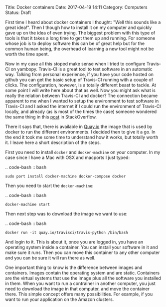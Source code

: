 Title: Docker containers
Date: 2017-04-19 14:11
Category: Computers
Status: Draft

First time I heard about docker containers I thought: "Well this sounds like a great idea!".
Then I though how to install it on my computer and quickly gave up on the idea of even trying.
The biggest problem with this type of tools is that it takes a long time to get them up and running.
For someone whose job is to deploy software this can be of great help but for the common human being,
the overhead of learning a new tool might not be worth the time spent.

Now in my case all this stoped make sense when I tried to configure Travis-CI on yambopy.
Travis-CI is a great tool to test software in an automatic way. Talking from personal experience,
if you have your code hosted on github you can get the basic setup of Travis-CI running with a couple of clicks.
The configuration, however, is a totally different beast to tackle. At some point I will write here about
that as well.
Now you might ask what is really the relation between Travis-CI and docker? The connection became apparent to me
when I wanted to setup the environment to test software in Travis-CI and I asked the internet if I could run
the environment of Travis-CI locally, and already (as is most of the times the case) someone wondered
the same thing in this [post](http://stackoverflow.com/questions/21053657/how-to-run-travis-ci-locally) in StackOverflow.

There it says that, there is available in [Quay.io](https://quay.io/organization/travisci) the image that is
used by docker to run the different environments.
I decided then to give it a go. In the end it took me some time to understand how it works, but totally worth it.
I leave here a short description of the steps.

First you need to install ``docker`` and ``docker-machine`` on your computer.
In my case since I have a Mac with OSX and macports I just typed:

.. code-bash :: bash

    sudo port install docker-machine docker-compose docker


Then you need to start the ``docker-machine``:

.. code-bash :: bash

    docker-machine start

Then next step was to download the image we want to use:

.. code-bash :: bash

    docker run -it quay.io/travisci/travis-python /bin/bash

And login to it.
This is about it, once you are logged in, you have an operating system inside a container.
You can install your software in it and make sure it runs. Then you can move this container
to any other computer and you can be sure it will run there as well.

One important thing to know is the difference between images and containers.
Images contain the operating system and are static.
Containers are the virtual systems that use the image plus all the software you installed in them.
When you want to run a contrainer in another computer, you just need to download the image in that 
computer, and move the container there.
This simple concept offers many possibilities. For example, if you want to run your application on
the Amazon clusters.
